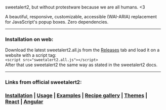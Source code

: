 sweetalert2, but without protestware because we are all humans. <3

A beautiful, responsive, customizable, accessible (WAI-ARIA) replacement <br> for JavaScript's popup boxes. Zero dependencies.

---

### Installation on web:
Download the latest sweetalert2.all.js from the [Releases](https://github.com/MM4MA/sweetalert2/releases) tab and load it on a website with a script tag:<br>
```<script src="sweetalert2.all.js"></script>```<br>
After that use sweetalert2 the same way as stated in the sweetalert2 docs. 

---

### Links from official sweetalert2:
### [Installation](https://sweetalert2.github.io/#download) | [Usage](https://sweetalert2.github.io/#usage) | [Examples](https://sweetalert2.github.io/#examples) | [Recipe gallery](https://sweetalert2.github.io/recipe-gallery/) | [Themes](https://github.com/sweetalert2/sweetalert2-themes) | [React](https://github.com/sweetalert2/sweetalert2-react-content) | [Angular](https://github.com/sweetalert2/ngx-sweetalert2)
